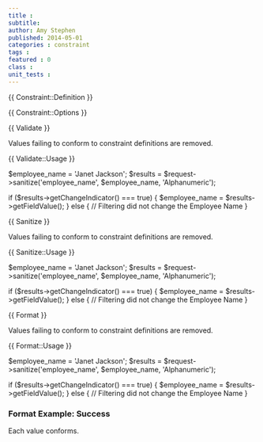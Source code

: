 ```yaml
---
title :
subtitle:
author: Amy Stephen
published: 2014-05-01
categories : constraint
tags :
featured : 0
class :
unit_tests :
---
```


{{ Constraint::Definition }}

{{ Constraint::Options }}


{{ Validate }}

Values failing to conform to constraint definitions are removed.

{{ Validate::Usage }}

$employee_name = 'Janet Jackson';
$results       = $request->sanitize('employee_name', $employee_name, 'Alphanumeric');

if ($results->getChangeIndicator() === true) {
    $employee_name = $results->getFieldValue();
} else {
    // Filtering did not change the Employee Name
}


{{ Sanitize }}

Values failing to conform to constraint definitions are removed.

{{ Sanitize::Usage }}

$employee_name = 'Janet Jackson';
$results       = $request->sanitize('employee_name', $employee_name, 'Alphanumeric');

if ($results->getChangeIndicator() === true) {
    $employee_name = $results->getFieldValue();
} else {
    // Filtering did not change the Employee Name
}


{{ Format }}

Values failing to conform to constraint definitions are removed.

{{ Format::Usage }}

$employee_name = 'Janet Jackson';
$results       = $request->sanitize('employee_name', $employee_name, 'Alphanumeric');

if ($results->getChangeIndicator() === true) {
    $employee_name = $results->getFieldValue();
} else {
    // Filtering did not change the Employee Name
}

### Format Example: Success

Each value conforms.

